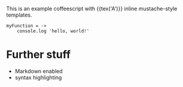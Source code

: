 This is an example coffeescript with {{tex('A')}} inline mustache-style templates.

    myFunction = ->
    	console.log 'hello, world!'

# Further stuff

* Markdown enabled
* syntax highlighting
